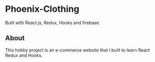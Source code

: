 # Phoenix-Clothing
Built with React.js, Redux, Hooks and firebase

## About
This hobby project is an e-commerce website that I built to learn React Redux and Hooks.

